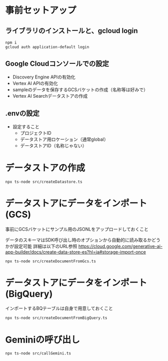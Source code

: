 # 事前セットアップ

## ライブラリのインストールと、gcloud login

```
npm i
gcloud auth application-default login
```

## Google Cloudコンソールでの設定

- Discovery Engine APIの有効化
- Vertex AI APIの有効化
- sampleのデータを保存するGCSバケットの作成（名称等は好みで）
- Vertex AI Searchデータストアの作成

## .envの設定

- 設定すること
  - プロジェクトID
  - データストア用ロケーション（通常global）
  - データストアID（名称じゃない）

# データストアの作成

```
npx ts-node src/createDatastore.ts
```

# データストアにデータをインポート(GCS)

事前にGCSバケットにサンプル用のJSONLをアップロードしておくこと

データのスキーマはSDK呼び出し時のオプションから自動的に読み取るかどうかが設定可能
詳細は以下のURL参照
https://cloud.google.com/generative-ai-app-builder/docs/create-data-store-es?hl=ja#storage-import-once

```
npx ts-node src/createDocumentFromGcs.ts
```

# データストアにデータをインポート(BigQuery)

インポートするBQテーブルは自身で用意しておくこと

```
npx ts-node src/createDocumentFromBigQuery.ts
```

# Geminiの呼び出し

```
npx ts-node src/callGemini.ts
```